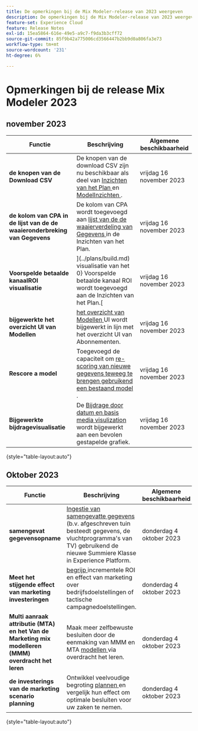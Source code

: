 ```yaml
---
title: De opmerkingen bij de Mix Modeler-release van 2023 weergeven
description: De opmerkingen bij de Mix Modeler-release van 2023 weergeven
feature-set: Experience Cloud
feature: Release Notes
exl-id: 15ea5864-616e-49e5-a9c7-f9da3b3cff72
source-git-commit: 85f9b42a775006cd3566447b2bb9d0a806fa3e73
workflow-type: tm+mt
source-wordcount: '231'
ht-degree: 6%

---
```


# Opmerkingen bij de release Mix Modeler 2023

## november 2023


| Functie | Beschrijving | Algemene beschikbaarheid |
|---|---|---|
| **de knopen van de Download CSV** | De knopen van de download CSV zijn nu beschikbaar als deel van [ Inzichten van het Plan ](../plans/build.md) en [ ModelInzichten ](../models/insights.md#model-insights). | vrijdag 16 november 2023 |
| **de kolom van CPA in de lijst van de de waaieronderbreking van Gegevens** | De kolom van CPA wordt toegevoegd aan [ lijst van de de waaierverdeling van Gegevens ](../plans/build.md) in de Inzichten van het Plan. | vrijdag 16 november 2023 |
| **Voorspelde betaalde kanaalROI visualisatie** | ](../plans/build.md) visualisatie van het 0} Voorspelde betaalde kanaal ROI wordt toegevoegd aan de Inzichten van het Plan.[ | vrijdag 16 november 2023 |
| **bijgewerkte het overzicht UI van Modellen** | [ het overzicht van Modellen ](../models/overview.md) UI wordt bijgewerkt in lijn met het overzicht UI van Abonnementen. | vrijdag 16 november 2023 |
| **Rescore a model** | Toegevoegd de capaciteit om [ re-scoring van nieuwe gegevens teweeg te brengen gebruikend een bestaand model ](../models/overview.md#rescore). | vrijdag 16 november 2023 |
| **Bijgewerkte bijdragevisualisatie** | De [ Bijdrage door datum en basis media visulization ](../models/insights.md#model-insights) wordt bijgewerkt aan een bevolen gestapelde grafiek. | vrijdag 16 november 2023 |

{style="table-layout:auto"}


## Oktober 2023

| Functie | Beschrijving | Algemene beschikbaarheid |
|---|---|---|
| **samengevat gegevensopname** | [ Ingestie van samengevatte gegevens ](../ingest-data/overview.md) (b.v. afgeschreven tuin besteedt gegevens, de vluchtprogramma&#39;s van TV) gebruikend de nieuwe Summiere Klasse in Experience Platform. | donderdag 4 oktober 2023 |
| **Meet het stijgende effect van marketing investeringen** | [ begrijp ](../dashboard/overview.md) incrementele ROI en effect van marketing over bedrijfsdoelstellingen of tactische campagnedoelstellingen. | donderdag 4 oktober 2023 |
| **Multi aanraak attributie (MTA) en het Van de Marketing mix modelleren (MMM) overdracht het leren** | Maak meer zelfbewuste besluiten door de eenmaking van MMM en MTA [ modellen ](../models/overview.md) via overdracht het leren. | donderdag 4 oktober 2023 |
| **de investerings van de marketing scenario planning** | Ontwikkel veelvoudige begroting [ plannen ](../plans/overview.md) en vergelijk hun effect om optimale besluiten voor uw zaken te nemen. | donderdag 4 oktober 2023 |

{style="table-layout:auto"}
